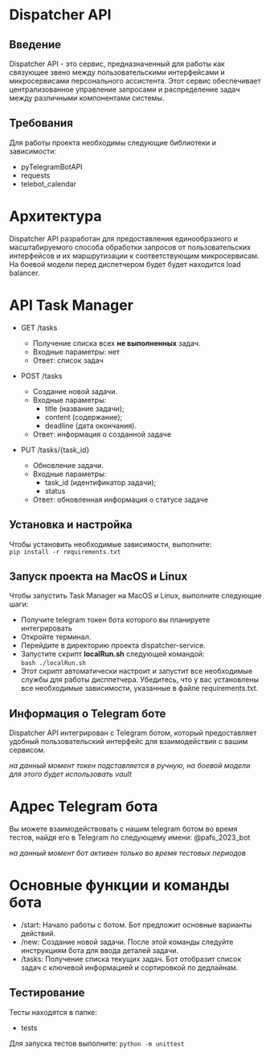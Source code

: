 # Dispatcher API

## Введение

Dispatcher API - это сервис, предназначенный для работы как связующее звено между пользовательскими интерфейсами и микросервисами персонального ассистента. Этот сервис обеспечивает централизованное управление запросами и распределение задач между различными компонентами системы.

## Требования
Для работы проекта необходимы следующие библиотеки и зависимости:
- pyTelegramBotAPI
- requests
- telebot_calendar

# Архитектура
Dispatcher API разработан для предоставления единообразного и масштабируемого способа обработки запросов от пользовательских интерфейсов и их маршрутизации к соответствующим микросервисам. На боевой модели перед диспетчером будет будет находится load balancer.

# API Task Manager
- GET /tasks
    - Получение списка всех **не выполненных** задач.
    - Входные параметры: нет
    - Ответ: список задач


- POST /tasks
  - Создание новой задачи.
  - Входные параметры: 
    - title (название задачи);
    - content (содержание);
    - deadline (дата окончания).
  - Ответ: информация о созданной задаче


- PUT /tasks/{task_id}
  - Обновление задачи.
  - Входные параметры:
    - task_id (идентификатор задачи);
    - status
  - Ответ: обновленная информация о статусе задаче

## Установка и настройка
Чтобы установить необходимые зависимости, выполните:  
```pip install -r requirements.txt```

## Запуск проекта на MacOS и Linux
Чтобы запустить Task Manager на MacOS и Linux, выполните следующие шаги:

- Получите telegram токен бота которого вы планируете интегрировать 
- Откройте терминал.
- Перейдите в директорию проекта dispatcher-service.
- Запустите скрипт **localRun.sh** следующей командой:  
```bash ./localRun.sh```
- Этот скрипт автоматически настроит и запустит все необходимые службы для работы дисппетчера. Убедитесь, что у вас установлены все необходимые зависимости, указанные в файле requirements.txt.

## Информация о Telegram боте
Dispatcher API интегрирован с Telegram ботом, который предоставляет удобный пользовательский интерфейс для взаимодействия с вашим сервисом.

_на данный момент токен подставляется в ручную, на боевой модели для этого будет использовать vault_

# Адрес Telegram бота
Вы можете взаимодействовать с нашим telegram ботом во время тестов, найдя его в Telegram по следующему имени: @pafs_2023_bot

_на данный момент бот активен только во время тестовых периодов_

# Основные функции и команды бота
- /start: Начало работы с ботом. Бот предложит основные варианты действий.
- /new: Создание новой задачи. После этой команды следуйте инструкциям бота для ввода деталей задачи.
- /tasks: Получение списка текущих задач. Бот отобразит список задач с ключевой информацией и сортировкой по дедлайнам.

## Тестирование
Тесты находятся в папке:
- tests

Для запуска тестов выполните:
```python -m unittest```

